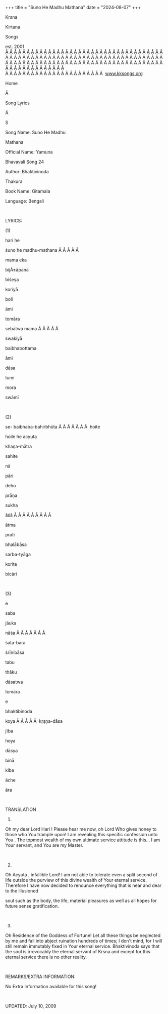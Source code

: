 +++ 
title = "Suno He Madhu Mathana"
date = "2024-08-07"
+++

Krsna
 
Kirtana
 
Songs

est. 2001
Â Â Â Â Â Â Â Â Â Â Â Â Â Â Â Â Â Â Â Â Â Â Â Â Â Â Â Â Â Â Â Â Â Â Â Â Â Â Â Â Â Â Â Â Â Â Â Â Â Â Â Â Â Â Â Â Â Â Â Â Â Â Â Â Â Â Â Â Â Â Â Â Â Â Â Â Â Â Â Â Â Â Â Â Â Â Â Â Â Â Â Â Â Â Â Â Â Â Â Â Â Â Â Â Â Â Â Â Â Â Â Â Â Â Â Â Â Â Â Â Â Â Â Â Â  
Â Â Â Â Â Â Â Â Â Â Â Â Â Â Â Â Â Â Â Â Â Â Â  
www.kksongs.org








Home


Ã 
 
Song Lyrics
 
Ã 
 
S


Song Name: 
Suno
 He 
Madhu
 
Mathana


Official Name: 
Yamuna
 
Bhavavali
 Song 24


Author: 
Bhaktivinoda
 
Thakura


Book Name: 
Gitamala


Language: 
Bengali


 


LYRICS:


(1)


hari
 he


śuno
 he 
madhu-mathana
Â Â Â Â Â 

mama 
eka
 
bijÃ±āpana


biśeṣa


koriyā
 
boli
 
āmi


tomāra
 
sebātwa
 mama
Â Â Â Â Â 

swakiyā
 
baibhabottama


āmi
 
dāsa
 
tumi
 
mora
 
swāmī


 


(2)


se-
baibhaba-bahirbhūta
Â Â Â Â Â Â Â  
hoite
 
hoile
 he 
acyuta


khaṇa-mātra
 
sahite
 
nā
 
pāri


deho
 
prāṇa
 
sukha
 
āśā
Â Â Â Â Â Â Â Â Â 

ātma
 
prati
 
bhalābāsa


sarba-tyāga
 
korite
 
bicāri


 


(3)


e
 
saba
 
jāuka


nāśa
Â Â Â Â Â Â Â 

śata-bāra
 
śrīnibāsa


tabu
 
thāku
 
dāsatwa
 
tomāra


e
 
bhaktibinoda
 
koya
Â Â Â Â Â  
kṛṣṇa-dāsa
 
jība


hoya


dāsya
 
binā
 
kiba
 
āche
 
āra


 


TRANSLATION


1)
Oh my dear Lord 
Hari
! Please hear me 
now,
 oh Lord Who gives honey to those who You trample upon!
I am revealing this specific confession unto 
You
. The
topmost wealth of my own ultimate service attitude is this... I am 
Your
 servant, and You are my Master.


 


2)
Oh 
Acyuta
, infallible Lord! I am not able to tolerate
even a split second of life outside the purview of this divine wealth of 
Your
 eternal service. Therefore I have now decided to
renounce everything that is near and dear to the 
illusioned

soul such as the body, the life, material pleasures as well as all hopes for
future sense gratification.


 


3)
Oh Residence of the Goddess of Fortune! Let all these things be neglected by me
and fall into abject ruination hundreds of times; I don't mind, for I will
still remain immutably fixed in 
Your
 eternal service. 
Bhaktivinoda
 says that the soul is irrevocably the eternal
servant of Krsna and except for this eternal service there is no other reality.


 


REMARKS/EXTRA INFORMATION:


No Extra Information available for this song!


 


UPDATED:
 July 10, 2009